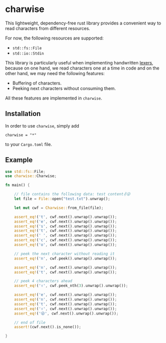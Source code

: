 # charwise
This lightweight, dependency-free rust library provides a convenient way to read characters from different resources.

For now, the following resources are supported:
* `std::fs::File`
* `std::io::Stdin`

This library is particularly useful when implementing handwritten [lexers](https://en.wikipedia.org/wiki/Lexical_analysis), because on one hand, we read characters one at a time in code and on the other hand, we may need the following features:

* Buffering of characters.
* Peeking next characters without consuming them.

All these features are implemented in `charwise`.

## Installation

In order to use `charwise`, simply add

```
charwise = "*"
```

to your `Cargo.toml` file.

## Example

```rust
use std::fs::File;
use charwise::Charwise;

fn main() {

    // file contains the following data: test content✌😜
    let file = File::open("test.txt").unwrap();

    let mut cwf = Charwise::from_file(file);

    assert_eq!('t', cwf.next().unwrap().unwrap());
    assert_eq!('e', cwf.next().unwrap().unwrap());
    assert_eq!('s', cwf.next().unwrap().unwrap());
    assert_eq!('t', cwf.next().unwrap().unwrap());
    assert_eq!(' ', cwf.next().unwrap().unwrap());
    assert_eq!('c', cwf.next().unwrap().unwrap());
    assert_eq!('o', cwf.next().unwrap().unwrap());

    // peek the next character without reading it
    assert_eq!('n', cwf.peek().unwrap().unwrap());

    assert_eq!('n', cwf.next().unwrap().unwrap());
    assert_eq!('t', cwf.next().unwrap().unwrap());

    // peek 4 characters ahead
    assert_eq!('✌', cwf.peek_nth(3).unwrap().unwrap());

    assert_eq!('e', cwf.next().unwrap().unwrap());
    assert_eq!('n', cwf.next().unwrap().unwrap());
    assert_eq!('t', cwf.next().unwrap().unwrap());
    assert_eq!('✌', cwf.next().unwrap().unwrap());
    assert_eq!('😜', cwf.next().unwrap().unwrap());

    // end of file
    assert!(cwf.next().is_none());

}
```